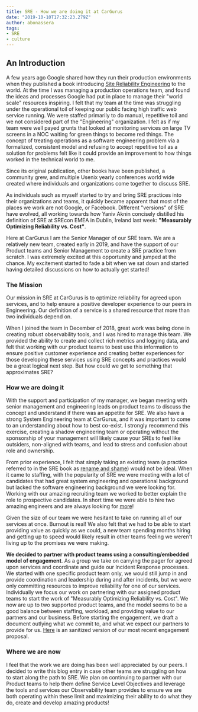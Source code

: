```yaml
---
title: SRE - How we are doing it at CarGurus
date: "2019-10-10T17:32:23.279Z"
author: abonassera
tags:
- SRE
- culture
---
```


## An Introduction
A few years ago Google shared how they run their production environments when they published a book introducing [Site Reliability Engineering](https://landing.google.com/sre/books/) to the world. At the time I was managing a production operations team, and found the ideas and processes Google had put in place to manage their "world scale" resources inspiring. I felt that my team at the time was struggling under the operational toil of keeping our public facing high traffic web service running. We were staffed primarily to do manual, repetitive toil and we not considered part of the "Engineering" organization. I felt as if my team were well payed grunts that looked at monitoring services on large TV screens in a NOC waiting for green things to become red things. The concept of treating operations as a software engineering problem via a formalized, consistent model and refusing to accept repetitive toil as a solution for problems felt like it could provide an improvement to how things worked in the technical world to me.

Since its original publication, other books have been published, a community grew, and multiple Usenix yearly conferences world wide created where individuals and organizations come together to discuss SRE. 

As individuals such as myself started to try and bring SRE practices into their organizations and teams, it quickly became apparent that most of the places we work are not Google, or Facebook. Different "versions" of SRE have evolved, all working towards how Yaniv Aknin concisely distilled his definition of SRE at SREcon EMEA in Dublin, Ireland last week: **"Measurably Optimizing Reliability vs. Cost"**.

Here at CarGurus I am the Senior Manager of our SRE team. We are a relatively new team, created early in 2019, and have the support of our Product teams and Senior Management to create a SRE practice from scratch. I was extremely excited at this opportunity and jumped at the chance.  My excitement started to fade a bit when we sat down and started having detailed discussions on how to actually get started! 

### The Mission
Our mission in SRE at CarGurus is to optimize reliability for agreed upon services, and to help ensure a positive developer experience to our peers in Engineering.  Our definition of a service is a shared resource that more than two individuals depend on.

When I joined the team in December of 2018, great work was being done in creating robust observability tools, and I was hired to manage this team. We provided the ability to create and collect rich metrics and logging data, and felt that working with our product teams to best use this information to ensure positive customer experience and creating better experiences for those developing these services using SRE concepts and practices would be a great logical next step. But how could we get to something that approximates SRE?

### How we are doing it
With the support and participation of my manager, we began meeting with senior management and engineering leads on product teams to discuss the concept and understand if there was an appetite for SRE. We also have a strong System Engineering team at CarGurus, and it was important to come to an understanding about how to best co-exist. I strongly recommend this exercise, creating a shadow engineering team or operating without the sponsorship of your management will likely cause your SREs to feel like outsiders, non-aligned with teams, and lead to stress and confusion about role and ownership.

From prior experience, I felt that simply taking an existing team (a practice referred to in the SRE book as [rename and shame](https://landing.google.com/sre/workbook/chapters/how-sre-relates/#id-3xecgurhvsw-marker)) would not be ideal.  When it came to staffing, with the popularity of SRE we were meeting with a lot of candidates that had great system engineering and operational background but lacked the software engineering background we were looking for. Working with our amazing recruiting team we worked to better explain the role to prospective candidates. In short time we were able to hire two amazing engineers and are always looking for [more](https://boards.greenhouse.io/cargurus/jobs/1669824?gh_jid=1669824)!

Given the size of our team we were hesitant to take on running all of our services at once. Burnout is real!  We also felt that we had to be able to start providing value as quickly as we could, a new team spending months hiring and getting up to speed would likely result in other teams feeling we weren't living up to the promises we were making.  

**We decided to partner with product teams using a consulting/embedded model of engagement**. As a group we take on carrying the pager for agreed upon services and coordinate and guide our Incident Response processes. We started with one specific product team only, we would still jump in and provide coordination and leadership during and after incidents, but we were only committing resources to improve reliability for one of our services. Individually we focus our work on partnering with our assigned product teams to start the work of "Measurably Optimizing Reliability vs. Cost". We now are up to two supported product teams, and the model seems to be a good balance between staffing, workload, and providing value to our partners and our business. Before starting the engagement, we draft a document outlying what we commit to, and what we expect our partners to provide for us. [Here](/Service-SRE-Proposal.pdf) is an sanitized version of our most recent engagement proposal.   

### Where we are now
I feel that the work we are doing has been well appreciated by our peers. I decided to write this blog entry in case other teams are struggling on how to start along the path to SRE. We plan on continuing to partner with our Product teams to help them define Service Level Objectives and leverage the tools and services our Observability team provides to ensure we are both operating within these limit and maximizing their ability to do what they do, create and develop amazing products!

